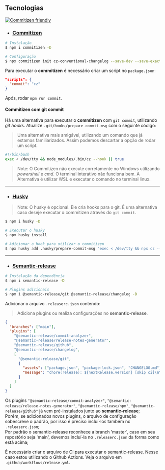 ## Tecnologias

[![Commitizen friendly](https://img.shields.io/badge/commitizen-friendly-brightgreen.svg)](http://commitizen.github.io/cz-cli/)

- ### [Commitizen](http://commitizen.github.io/cz-cli/)

```sh
# Instalação
$ npm i commitizen -D

# Configuração
$ npx commitizen init cz-conventional-changelog --save-dev --save-exact
```

Para executar o **commitizen** é necessário criar um script no `package.json`:

```json
"scripts": {
  "commit": "cz"
}
```

Após, rodar `npm run commit`.

#### Commitizen com git commit

Há uma alternativa para executar o **commitizen** com `git commit`, utilizando _git hooks_. Atualize `.git/hooks/prepare-commit-msg` com o seguinte código:

> Uma alternativa mais amigável, utilizando um comando que já estamos familiarizados. Assim podemos descartar a opção de rodar um script.

```sh
#!/bin/bash
exec < /dev/tty && node_modules/.bin/cz --hook || true
```

> Note: O Commitizen não execute corretamente no Windows utilizando _powershell_ e _cmd_. O terminal interativo não funciona bem. A Alternativa é utilizar WSL e executar o comando no terminal linux.

---

- ### [Husky](https://typicode.github.io/husky/#/)

> Note: O husky é opcional. Ele cria hooks para o git. É uma alternativa caso deseje executar o commitizen através do `git commit`.

```sh
$ npm i husky -D

# Executar o husky
$ npx husky install

# Adicionar o hook para utilizar o commitizen
$ npx husky add .husky/prepare-commit-msg "exec < /dev/tty && npx cz --hook || true"
```

---

- ### [Semantic-release]()

```sh
# Instalação da dependência
$ npm i semantic-release -D

# Plugins adicionais
$ npm i @semantic-release/git @semantic-release/changelog -D
```

Adicionar o arquivo `.releaserc.json` contendo:

> Adiciona plugins ou realiza configurações no **semantic-release**.

```json
{
  "branches": ["main"],
  "plugins": [
    "@semantic-release/commit-analyzer",
    "@semantic-release/release-notes-generator",
    "@semantic-release/github",
    "@semantic-release/changelog",
    [
      "@semantic-release/git",
      {
        "assets": ["package.json", "package-lock.json", "CHANGELOG.md"],
        "message": "chore(release): ${nextRelease.version} [skip ci]\n\n${nextRelease.notes}"
      }
    ]
  ]
}
```

Os plugins `"@semantic-release/commit-analyzer"`, `"@semantic-release/release-notes-generator"`, `"@semantic-release/npm"`, `"@semantic-release/github"` já vem pré-instalados junto ao **semantic-release**;  
Porém, se adicionados novos plugins, o arquivo de configuração sobescreve o padrão, por isso é preciso incluí-los também no `.releaserc.json`;  
Por padrão o semantic-release reconhece a branch 'master', caso em seu repostório seja 'main', devemos incluí-la no `.releaserc.json` da forma como está acima;

É necessário criar o arquivo de CI para executar o semantic-release. Nesse caso estou utilizando o Github Actions. Veja o arquivo em `.github/workflows/release.yml`.

